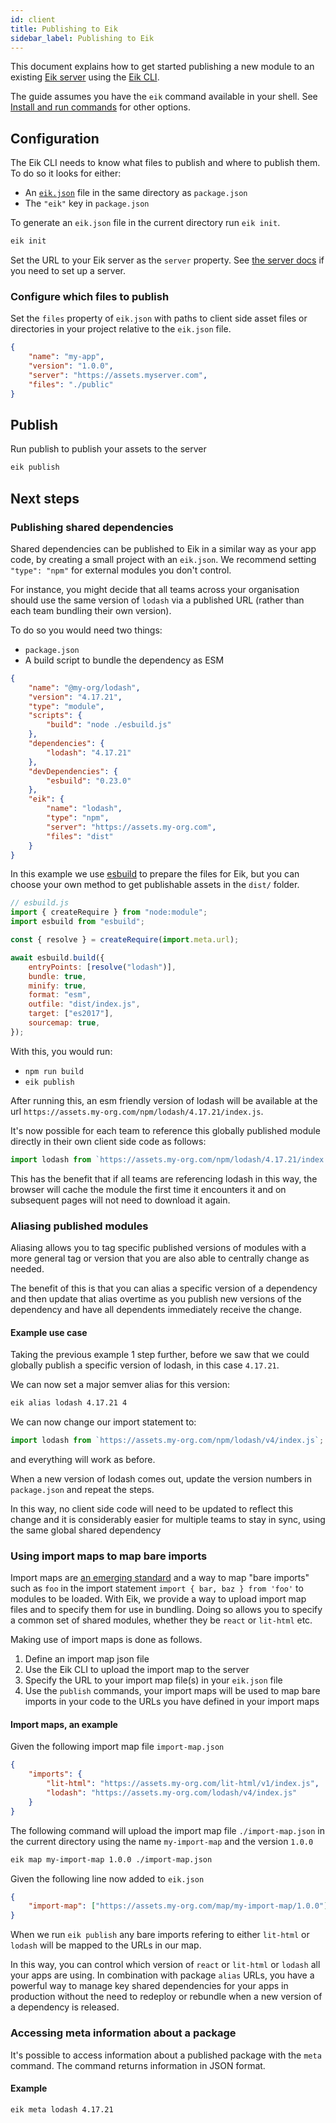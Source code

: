 ```yaml
---
id: client
title: Publishing to Eik
sidebar_label: Publishing to Eik
---
```


This document explains how to get started publishing a new module to an existing [Eik server](/docs/server/) using the [Eik CLI](/docs/reference/eik-cli/).

The guide assumes you have the `eik` command available in your shell. See [Install and run commands](/docs/reference/eik-cli/#install-and-run-commands) for other options.

## Configuration

The Eik CLI needs to know what files to publish and where to publish them. To do so it looks for either:

- An [`eik.json`](/docs/reference/eik-json) file in the same directory as `package.json`
- The `"eik"` key in `package.json`

To generate an `eik.json` file in the current directory run `eik init`.

```sh
eik init
```

Set the URL to your Eik server as the `server` property. See [the server docs](/docs/server) if you need to set up a server.

### Configure which files to publish

Set the `files` property of `eik.json` with paths to client side
asset files or directories in your project relative to the `eik.json` file.

```json
{
	"name": "my-app",
	"version": "1.0.0",
	"server": "https://assets.myserver.com",
	"files": "./public"
}
```

## Publish

Run publish to publish your assets to the server

```sh
eik publish
```

## Next steps

### Publishing shared dependencies

Shared dependencies can be published to Eik in a similar way as your app code, by creating a small project with an `eik.json`. We recommend setting `"type": "npm"` for external modules you don't control.

For instance, you might decide that all teams across your organisation should use the same version of `lodash` via a published URL (rather than each team bundling their own version).

To do so you would need two things:

- `package.json`
- A build script to bundle the dependency as ESM

```json
{
	"name": "@my-org/lodash",
	"version": "4.17.21",
	"type": "module",
	"scripts": {
		"build": "node ./esbuild.js"
	},
	"dependencies": {
		"lodash": "4.17.21"
	},
	"devDependencies": {
		"esbuild": "0.23.0"
	},
	"eik": {
		"name": "lodash",
		"type": "npm",
		"server": "https://assets.my-org.com",
		"files": "dist"
	}
}
```

In this example we use [esbuild](https://esbuild.github.io/) to prepare the files for Eik, but you can choose your own method to get publishable assets in the `dist/` folder.

```js
// esbuild.js
import { createRequire } from "node:module";
import esbuild from "esbuild";

const { resolve } = createRequire(import.meta.url);

await esbuild.build({
	entryPoints: [resolve("lodash")],
	bundle: true,
	minify: true,
	format: "esm",
	outfile: "dist/index.js",
	target: ["es2017"],
	sourcemap: true,
});
```

With this, you would run:

- `npm run build`
- `eik publish`

After running this, an esm friendly version of lodash will be available at the url `https://assets.my-org.com/npm/lodash/4.17.21/index.js`.

It's now possible for each team to reference this globally published module directly in their
own client side code as follows:

```js
import lodash from `https://assets.my-org.com/npm/lodash/4.17.21/index.js`;
```

This has the benefit that if all teams are referencing lodash in this way, the browser will cache the module the first time it encounters it and on subsequent pages will not need to download it again.

### Aliasing published modules

Aliasing allows you to tag specific published versions of modules with a more general tag or version that you are also able to centrally change as needed.

The benefit of this is that you can alias a specific version of a dependency and then update that alias overtime as you publish new versions of the dependency and have all dependents immediately receive the change.

#### Example use case

Taking the previous example 1 step further, before we saw that we could globally publish a specific version of lodash, in this case `4.17.21`.

We can now set a major semver alias for this version:

```sh
eik alias lodash 4.17.21 4
```

We can now change our import statement to:

```js
import lodash from `https://assets.my-org.com/npm/lodash/v4/index.js`;
```

and everything will work as before.

When a new version of lodash comes out, update the version numbers in `package.json` and repeat the steps.

In this way, no client side code will need to be updated to reflect this change and it is considerably easier for multiple teams to stay in sync, using the same global shared dependency

### Using import maps to map bare imports

Import maps are [an emerging standard](https://github.com/WICG/import-maps) and a way to map "bare imports" such as `foo` in the import statement `import { bar, baz } from 'foo'` to modules to be loaded. With Eik, we provide a way to upload import map files and to specify them for use in bundling. Doing so allows you to specify a common set of shared modules, whether they be `react` or `lit-html` etc.

Making use of import maps is done as follows.

1. Define an import map json file
2. Use the Eik CLI to upload the import map to the server
3. Specify the URL to your import map file(s) in your `eik.json` file
4. Use the `publish` commands, your import maps will be used to map bare imports in your code to the URLs you have defined in your import maps

#### Import maps, an example

Given the following import map file `import-map.json`

```json
{
	"imports": {
		"lit-html": "https://assets.my-org.com/lit-html/v1/index.js",
		"lodash": "https://assets.my-org.com/lodash/v4/index.js"
	}
}
```

The following command will upload the import map file `./import-map.json` in the current directory using the name `my-import-map` and the version `1.0.0`

```sh
eik map my-import-map 1.0.0 ./import-map.json
```

Given the following line now added to `eik.json`

```json
{
	"import-map": ["https://assets.my-org.com/map/my-import-map/1.0.0"]
}
```

When we run `eik publish` any bare imports refering to either `lit-html` or `lodash` will be mapped to the URLs in our map.

In this way, you can control which version of `react` or `lit-html` or `lodash` all your apps are using. In combination with package `alias` URLs, you have a powerful way to manage key shared dependencies for your apps in production without the need to redeploy or rebundle when a new version of a dependency is released.

### Accessing meta information about a package

It's possible to access information about a published package with the `meta` command. The command
returns information in JSON format.

#### Example

```sh
eik meta lodash 4.17.21
```
